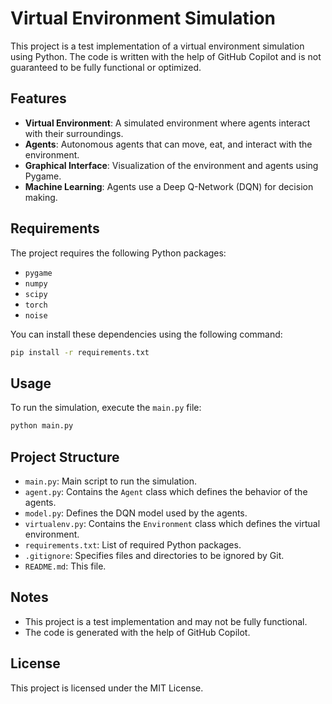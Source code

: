 # Virtual Environment Simulation

This project is a test implementation of a virtual environment simulation using Python. The code is written with the help of GitHub Copilot and is not guaranteed to be fully functional or optimized.

## Features

- **Virtual Environment**: A simulated environment where agents interact with their surroundings.
- **Agents**: Autonomous agents that can move, eat, and interact with the environment.
- **Graphical Interface**: Visualization of the environment and agents using Pygame.
- **Machine Learning**: Agents use a Deep Q-Network (DQN) for decision making.

## Requirements

The project requires the following Python packages:

- `pygame`
- `numpy`
- `scipy`
- `torch`
- `noise`

You can install these dependencies using the following command:

```sh
pip install -r requirements.txt
```

## Usage

To run the simulation, execute the `main.py` file:

```sh
python main.py
```

## Project Structure

- `main.py`: Main script to run the simulation.
- `agent.py`: Contains the `Agent` class which defines the behavior of the agents.
- `model.py`: Defines the DQN model used by the agents.
- `virtualenv.py`: Contains the `Environment` class which defines the virtual environment.
- `requirements.txt`: List of required Python packages.
- `.gitignore`: Specifies files and directories to be ignored by Git.
- `README.md`: This file.

## Notes

- This project is a test implementation and may not be fully functional.
- The code is generated with the help of GitHub Copilot.

## License

This project is licensed under the MIT License.